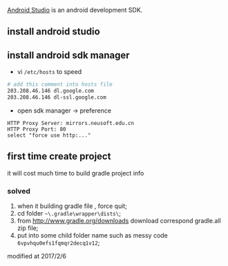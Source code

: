 [Android Studio](http://developer.android.com/sdk/index.html) is an android development SDK.

## install android studio

## install android sdk manager

* vi `/etc/hosts` to speed

```sh
# add this comment into hosts file
203.208.46.146 dl.google.com
203.208.46.146 dl-ssl.google.com
```

* open sdk manager -> preference
```
HTTP Proxy Server: mirrors.neusoft.edu.cn
HTTP Proxy Port: 80
select "force use http:..."
```

## first time create project

it will cost much time to build gradle project info

### solved

1. when it building gradle file , force quit;
2. cd folder `~\.gradle\wrapper\dists\`;
3. from <http://www.gradle.org/downloads> download correspond gradle.all zip file;
4. put into some child folder name such as messy code `6vpvhqu0efs1fqmqr2decq1v12`;

modified at 2017/2/6
